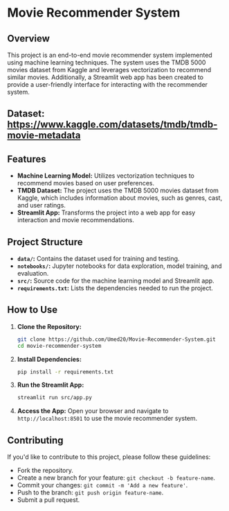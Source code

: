 # Movie Recommender System

## Overview
This project is an end-to-end movie recommender system implemented using machine learning techniques. The system uses the TMDB 5000 movies dataset from Kaggle and leverages vectorization to recommend similar movies. Additionally, a Streamlit web app has been created to provide a user-friendly interface for interacting with the recommender system.

## Dataset: https://www.kaggle.com/datasets/tmdb/tmdb-movie-metadata

## Features
- **Machine Learning Model:** Utilizes vectorization techniques to recommend movies based on user preferences.
- **TMDB Dataset:** The project uses the TMDB 5000 movies dataset from Kaggle, which includes information about movies, such as genres, cast, and user ratings.
- **Streamlit App:** Transforms the project into a web app for easy interaction and movie recommendations.

## Project Structure
- **`data/`:** Contains the dataset used for training and testing.
- **`notebooks/`:** Jupyter notebooks for data exploration, model training, and evaluation.
- **`src/`:** Source code for the machine learning model and Streamlit app.
- **`requirements.txt`:** Lists the dependencies needed to run the project.

## How to Use
1. **Clone the Repository:**
    ```bash
    git clone https://github.com/Umed20/Movie-Recommender-System.git
    cd movie-recommender-system
    ```

2. **Install Dependencies:**
    ```bash
    pip install -r requirements.txt
    ```

3. **Run the Streamlit App:**
    ```bash
    streamlit run src/app.py
    ```

4. **Access the App:**
   Open your browser and navigate to `http://localhost:8501` to use the movie recommender system.

## Contributing
If you'd like to contribute to this project, please follow these guidelines:
- Fork the repository.
- Create a new branch for your feature: `git checkout -b feature-name`.
- Commit your changes: `git commit -m 'Add a new feature'`.
- Push to the branch: `git push origin feature-name`.
- Submit a pull request.





